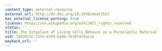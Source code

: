 ```yaml
---
content_type: external-resource
external_url: http://dx.doi.org/10.1038/nmat3517
has_external_license_warning: true
license: https://en.wikipedia.org/wiki/All_rights_reserved
status: ''
title: The Cytoplasm of Living Cells Behaves as a Poroelastic Material
uid: 7a53913c-217e-47e9-ba04-7b39f479acce
wayback_url: ''
---
```

